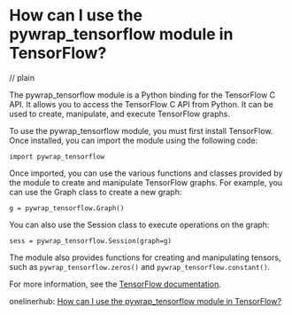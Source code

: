# How can I use the pywrap_tensorflow module in TensorFlow?
// plain

The pywrap_tensorflow module is a Python binding for the TensorFlow C API. It allows you to access the TensorFlow C API from Python. It can be used to create, manipulate, and execute TensorFlow graphs.

To use the pywrap_tensorflow module, you must first install TensorFlow. Once installed, you can import the module using the following code:

```
import pywrap_tensorflow
```

Once imported, you can use the various functions and classes provided by the module to create and manipulate TensorFlow graphs. For example, you can use the Graph class to create a new graph:

```
g = pywrap_tensorflow.Graph()
```

You can also use the Session class to execute operations on the graph:

```
sess = pywrap_tensorflow.Session(graph=g)
```

The module also provides functions for creating and manipulating tensors, such as `pywrap_tensorflow.zeros()` and `pywrap_tensorflow.constant()`.

For more information, see the [TensorFlow documentation](https://www.tensorflow.org/api_docs/python/tf/pywrap_tensorflow).

onelinerhub: [How can I use the pywrap_tensorflow module in TensorFlow?](https://onelinerhub.com/python-tensorflow/how-can-i-use-the-pywrap-tensorflow-module-in-tensorflow)